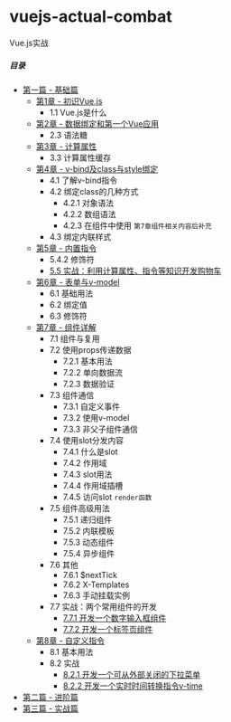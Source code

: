 # vuejs-actual-combat
Vue.js实战

##### 目录
* [第一篇 - 基础篇](chapter-basic)
   * [第1章 - 初识Vue.js](chapter-basic/chapter-1)
      * 1.1 Vue.js是什么
   * [第2章 - 数据绑定和第一个Vue应用](chapter-basic/chapter-2)
      * 2.3 语法糖
   * [第3章 - 计算属性](chapter-basic/chapter-3)
      * 3.3 计算属性缓存
   * [第4章 - v-bind及class与style绑定](chapter-basic/chapter-4)
      * 4.1 了解v-bind指令
      * 4.2 绑定class的几种方式
         * 4.2.1 对象语法
         * 4.2.2 数组语法
         * 4.2.3 在组件中使用 `第7章组件相关内容后补充`
      * 4.3 绑定内联样式
   * [第5章 - 内置指令](chapter-basic/chapter-5)
      * 5.4.2 修饰符
      * [5.5 实战：利用计算属性、指令等知识开发购物车](chapter-basic/chapter-5/shopping-cart)
   * [第6章 - 表单与v-model](chapter-basic/chapter-6)
      * 6.1 基础用法
      * 6.2 绑定值
      * 6.3 修饰符
   * [第7章 - 组件详解](chapter-basic/chapter-7)
      * 7.1 组件与复用
      * 7.2 使用props传递数据
         * 7.2.1 基本用法
         * 7.2.2 单向数据流
         * 7.2.3 数据验证
      * 7.3 组件通信
         * 7.3.1 自定义事件
         * 7.3.2 使用v-model
         * 7.3.3 非父子组件通信
      * 7.4 使用slot分发内容
         * 7.4.1 什么是slot
         * 7.4.2 作用域
         * 7.4.3 slot用法
         * 7.4.4 作用域插槽
         * 7.4.5 访问slot `render函数`
      * 7.5 组件高级用法
         * 7.5.1 递归组件
         * 7.5.2 内联模板
         * 7.5.3 动态组件
         * 7.5.4 异步组件
      * 7.6 其他
         * 7.6.1 $nextTick
         * 7.6.2 X-Templates
         * 7.6.3 手动挂载实例
      * 7.7 实战：两个常用组件的开发
         * [7.7.1 开发一个数字输入框组件](chapter-basic/chapter-7/number)
         * [7.7.2 开发一个标签页组件](chapter-basic/chapter-7/tabs)
   * [第8章 - 自定义指令](chapter-basic/chapter-8)
      * 8.1 基本用法
      * 8.2 实战
         * [8.2.1 开发一个可从外部关闭的下拉菜单](chapter-basic/chapter-8/menu)
         * [8.2.2 开发一个实时时间转换指令v-time](chapter-basic/chapter-8/time)
* [第二篇 - 进阶篇](chapter-advance)
* [第三篇 - 实战篇](chapter-combat)
